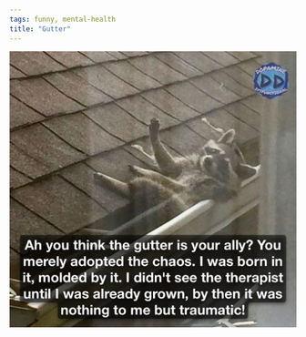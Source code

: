 ```yaml
---
tags: funny, mental-health
title: "Gutter"
---
```


![traumagutter.jpg](https://raw.githubusercontent.com/muneer78/muneer78.github.io/master/images/traumagutter.jpg)

